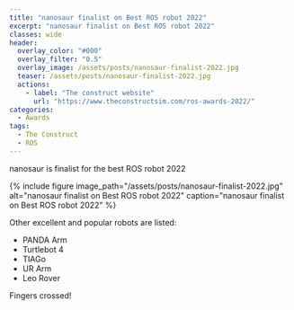 ```yaml
---
title: "nanosaur finalist on Best ROS robot 2022"
excerpt: "nanosaur finalist on Best ROS robot 2022"
classes: wide
header:
  overlay_color: "#000"
  overlay_filter: "0.5"
  overlay_image: /assets/posts/nanosaur-finalist-2022.jpg
  teaser: /assets/posts/nanosaur-finalist-2022.jpg
  actions:
    - label: "The construct website"
      url: "https://www.theconstructsim.com/ros-awards-2022/"
categories:
  - Awards
tags:
  - The Construct
  - ROS
---
```


nanosaur is finalist for the best ROS robot 2022

{% include figure image_path="/assets/posts/nanosaur-finalist-2022.jpg" alt="nanosaur finalist on Best ROS robot 2022" caption="nanosaur finalist on Best ROS robot 2022" %}

Other excellent and popular robots are listed:
* PANDA Arm
* Turtlebot 4
* TIAGo
* UR Arm
* Leo Rover

Fingers crossed!